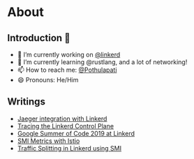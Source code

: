 # About

## Introduction 👋

- 🔭 I’m currently working on [@linkerd](https://www.linkerd.io)
- 🌱 I’m currently learning @rustlang, and a lot of networking!
- 📫 How to reach me: [@Pothulapati](https://twitter.com/Pothulapati)
- 😄 Pronouns: He/Him

## Writings

- [Jaeger integration with Linkerd](https://github.com/Pothulapati/Pothulapati/blob/master/blog-posts/Jaeger-Linkerd-integration.md)
- [Tracing the Linkerd Control Plane](https://github.com/Pothulapati/Pothulapati/blob/master/blog-posts/linkerd-control-plane-tracing.md)
- [Google Summer of Code 2019 at Linkerd](https://github.com/Pothulapati/Pothulapati/blob/master/blog-posts/My-GSoC-Journey-with-Linkerd.md)
- [SMI Metrics with Istio](https://github.com/Pothulapati/Pothulapati/blob/master/blog-posts/istio-metrics-smi.md)
- [Traffic Splitting in Linkerd using SMI](https://github.com/Pothulapati/Pothulapati/blob/master/blog-posts/Traffic-Splitting-Linkerd.md)
